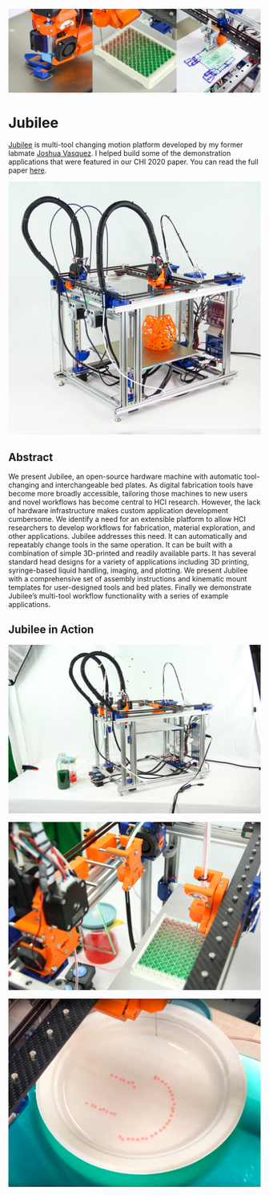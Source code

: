 ![Jubilee using tools for multicolor 3D printing, liquid handling, and pen plotting.](/content/projects/jubilee/images/joob.jpg)

# Jubilee

[Jubilee](https://jubilee3d.com/) is multi-tool changing motion platform developed by my former labmate [Joshua Vasquez](http://www.doublejumpelectric.com/). I helped build some of the demonstration applications that were featured in our CHI 2020 paper. You can read the full paper [here](/papers/jubilee).

![Jubilee!](/content/projects/jubilee/images/jubilee.jpg)

## Abstract

We present Jubilee, an open-source hardware machine with automatic tool-changing and interchangeable bed plates. As digital fabrication tools have become more broadly accessible, tailoring those machines to new users and novel workflows has become central to HCI research. However, the lack of hardware infrastructure makes custom application development cumbersome. We identify a need for an extensible platform to allow HCI researchers to develop workflows for fabrication, material exploration, and other applications. Jubilee addresses this need. It can automatically and repeatably change tools in the same operation. It can be built with a combination of simple 3D-printed and readily available parts. It has several standard head designs for a variety of applications including 3D printing, syringe-based liquid handling, imaging, and plotting. We present Jubilee with a comprehensive set of assembly instructions and kinematic mount templates for user-designed tools and bed plates. Finally we demonstrate Jubilee’s multi-tool workflow functionality with a series of example applications.

## Jubilee in Action

![Jubilee configured with liquid-handling tools.](/content/projects/jubilee/images/liquid_handling.jpg)

![Liquid handling in action!](/content/projects/jubilee/images/liquids.jpg)

![A smiley face made by controlled spherification.](/content/projects/jubilee/images/smiley.jpg)
